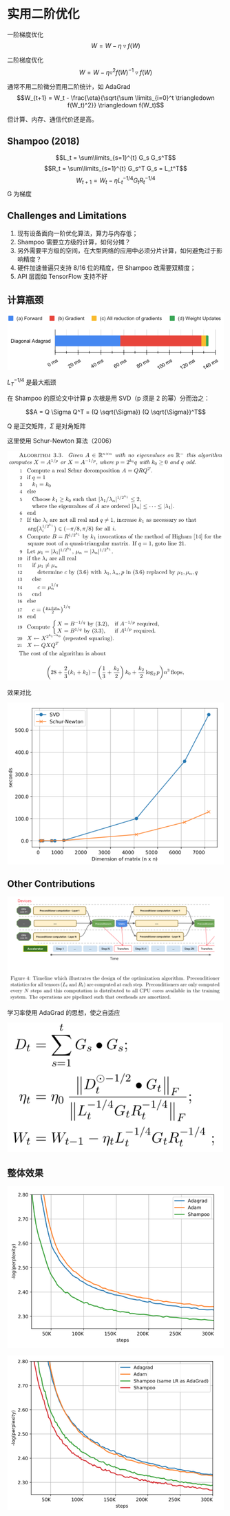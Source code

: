 # 实用二阶优化


一阶梯度优化
$$W = W - \eta \triangledown f(W)$$

二阶梯度优化
$$W = W - \eta \triangledown ^2 f(W)^{-1} \triangledown f(W)$$

通常不用二阶微分而用二阶统计，如 AdaGrad
$$W_{t+1} = W_t - \frac{\eta}{\sqrt{\sum \limits_{i=0}^t \triangledown f(W_t)^2}} \triangledown f(W_t)$$

但计算、内存、通信代价还是高。

## Shampoo (2018)

$$L_t = \sum\limits_{s=1}^{t} G_s G_s^T$$
$$R_t = \sum\limits_{s=1}^{t} G_s^T G_s = L_t^T$$
$$W_{t+1} = W_t - \eta L_t^{-1/4} G_t R_t^{-1/4}$$
G 为梯度

## Challenges and Limitations

1. 现有设备面向一阶优化算法，算力与内存低；
2. Shampoo 需要立方级的计算，如何分摊？
3. 另外需要平方级的空间，在大型网络的应用中必须分片计算，如何避免过于影响精度？
4. 硬件加速普遍只支持 8/16 位的精度，但 Shampoo 改需要双精度；
5. API 层面如 TensorFlow 支持不好


## 计算瓶颈

![latency](latency.png)

$L_T^{-1/4}$ 是最大瓶颈


在 Shampoo 的原论文中计算 p 次根是用 SVD（p 须是 2 的幂）分而治之：

$$A = Q \Sigma Q^T = (Q \sqrt{\Sigma}) (Q \sqrt{\Sigma})^T$$

Q 是正交矩阵，$\Sigma$ 是对角矩阵


这里使用 Schur-Newton 算法（2006）

![Schur-Newton Algorithm](schur-newton-algorithm.png)<!-- .element style="width: 50%" -->


效果对比

![Schur-Newton VS SVD](schur-newton-vs-svd.png)

## Other Contributions


![Asynchronous version of Shampoo](async-shampoo.png)


学习率使用 AdaGrad 的思想，使之自适应

![AdaShampoo](ada-shampoo.png)

## 整体效果

![Shampoo on Transformer](results-of-shampoo.png)


![Shanpoo on Transformer-Big](shanpoo-on-transformer-big.png)
